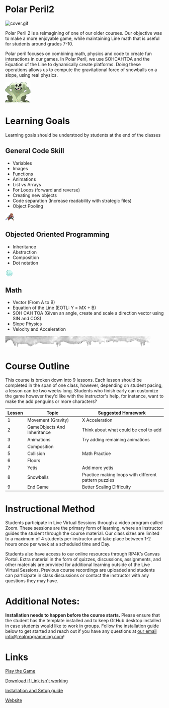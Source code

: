 # Polar Peril2

![cover.gif](cover.gif)

Polar Peril 2 is a reimagining of one of our older courses. Our objective was to make a more enjoyable game, while maintaining Line math that is useful for students around grades 7-10.

Polar peril focuses on combining math, physics and code to create fun interactions in our games. 
In Polar Peril, we use SOHCAHTOA and the Equation of the Line to dynamically create platforms. Doing these operations allows us to compute the gravitational force of snowballs on a slope, using real physics.

![dance.gif](dance.gif)

# Learning Goals

Learning goals should be understood by students at the end of the classes

## General Code Skill
* Variables
* Images
* Functions
* Animations
* List vs Arrays
* For Loops (forward and reverse)
* Creating new objects
* Code separation (Increase readability with strategic files)
* Object Pooling

![pAttack0.png](PolarPeril2/data/Player/pAttack0.png)

## Objected Oriented Programming
* Inheritance
* Abstraction
* Composition
* Dot notation

![ball.gif](ball.gif)

## Math
* Vector (From A to B)
* Equation of the Line (EOTL: Y = MX + B)
* SOH CAH TOA (Given an angle, create and scale a direction vector using SIN and COS)
* Slope Physics
* Velocity and Acceleration

![Floor.png](PolarPeril2/data/Game/Floor.png)

# Course Outline
This course is broken down into 9 lessons. Each lesson should be completed in the span of one class, however, depending on student pacing,
a lesson can be two weeks long. Students who finish early can customize the game however they’d like with the instructor's help,
for instance, want to make the add penguins or more characters?

| Lesson | Topic                       | Suggested Homework                                   |
|------|-----------------------------|------------------------------------------------------|
| 1    | Movement (Gravity)          | X Acceleration                                       |
| 2    | GameObjects And Inheritance | Think about what could be cool to add                |
| 3    | Animations                  | Try adding remaining animations                      |
| 4    | Composition                 |                                                      |
| 5    | Collision                   | Math Practice                                        |
| 6    | Floors                      |                                                      |
| 7    | Yetis                       | Add more yetis                                       |
| 8    | Snowballs                   | Practice making loops with different pattern puzzles |
| 9    | End Game                    | Better Scaling Difficulty                            |



# Instructional Method
Students participate in Live Virtual Sessions through a video program called Zoom.
These sessions are the primary form of learning, where an instructor guides the student
through the course material. Our class sizes are limited to a maximum of 4 students per
instructor and take place between 1-2 hours once per week at a scheduled time and
Day.

Students also have access to our online resources through RP4K’s Canvas Portal.
Extra material in the form of quizzes, discussions, assignments, and other materials are
provided for additional learning outside of the Live Virtual Sessions. Previous course
recordings are uploaded and students can participate in class discussions or contact the
instructor with any questions they may have.


# Additional Notes:
**Installation needs to happen before the course starts.**
Please ensure that the student has the template installed and to keep GitHub desktop installed in case students would like to work in groups. Follow the installation guide below to get started and reach out if you have any questions at [our email info@realprogramming.com](mailto:info@realprogramming.com)!

# Links
[Play the Game](https://flamingoezpz.github.io/Projects/Java/PolarPeril/PolarPeril.html)

[Download if Link isn't working](https://drive.google.com/file/d/1ku3LWTmviG4ft8kdRMSf2sQD9CFurjIQ/view?usp=drive_link)

[Installation and Setup guide](https://docs.google.com/document/d/1l68CybTafnAKsQsMTc5M8fqCZZZ0au7lIT8ssTyRpw0/edit?usp=sharing)

[Website](https://realprogramming.com/)
